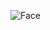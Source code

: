 ![Face](https://user-images.githubusercontent.com/75485789/181156655-8c3ff641-4c73-46d3-94f9-8add63a7980e.png)

